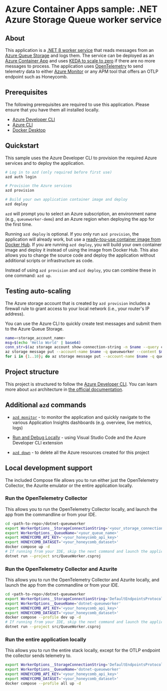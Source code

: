 # Azure Container Apps sample: .NET Azure Storage Queue worker service

## About

This application is a [.NET 8 worker service](https://learn.microsoft.com/en-us/dotnet/core/extensions/workers?pivots=dotnet-6-0)
that reads messages from an [Azure Queue Storage](https://learn.microsoft.com/en-us/azure/storage/queues/storage-queues-introduction)
and logs them. The service can be deployed as an [Azure Container App](https://learn.microsoft.com/en-us/azure/container-apps/)
and uses [KEDA to scale to zero](https://learn.microsoft.com/en-us/azure/container-apps/scale-app?pivots=azure-cli) if there are no more messages to process.
The application uses [OpenTelemetry](https://opentelemetry.io) to send telemetry data 
to either [Azure Monitor](https://learn.microsoft.com/en-us/azure/azure-monitor/) or
any APM tool that offers an OTLP endpoint such as Honeycomb.

## Prerequisites

The following prerequisites are required to use this application. Please ensure
that you have them all installed locally.

- [Azure Developer CLI](https://learn.microsoft.com/en-us/azure/developer/azure-developer-cli/)
- [Azure CLI](https://learn.microsoft.com/en-us/cli/azure/)
- [Docker Desktop](https://www.docker.com/products/docker-desktop/)

## Quickstart

This sample uses the Azure Developer CLI to provision the required Azure services and
to deploy the application.

```bash
# Log in to azd (only required before first use)
azd auth login

# Provision the Azure services
azd provision

# Build your own application container image and deploy
azd deploy
```

`azd` will prompt you to select an Azure subscription, an environment name (e.g., `queueworker-demo`) and an Azure region
when deploying the app for the first time.

Running `azd deploy` is optional. If you only run `azd provision`, the application
will already work, but use a [ready-tou-use container image from Docker Hub](https://hub.docker.com/repository/docker/joergjo/dotnet-queueworker/general).
If you are running `azd deploy`, you will build your own container image and
deploy it instead of using the image from Docker Hub. This also allows you to
change the source code and deploy the application without additional scripts
or infrastructure as code.

Instead of using `azd provision` and `azd deploy`, you can combine
these in one command: `azd up`.

## Testing auto-scaling

The Azure storage account that is created by `azd provision` includes a firewall rule to grant access to your local network (i.e., your router's IP address).

You can use the Azure CLI to quickly create test messages and submit them
to the Azure Queue Storage.

```bash
name=<storage_account_name>
msg=$(echo 'Hello World' | base64)
conn_str=$(az storage account show-connection-string -n $name --query connectionString -o tsv)
az storage message put --account-name $name -q queueworker --content $msg --connection-string $conn_str
for i in {1..10}; do az storage message put --account-name $name -q queueworker --content $msg --connection-string $conn_str; done
```

## Project structure

This project is structured to follow the [Azure Developer CLI](https://aka.ms/azure-dev/overview).
You can learn more about `azd` architecture in [the official documentation](https://learn.microsoft.com/azure/developer/azure-developer-cli/make-azd-compatible?pivots=azd-create#understand-the-azd-architecture).

## Additional `azd` commands

- [`azd monitor`](https://learn.microsoft.com/en-us/azure/developer/azure-developer-cli/monitor-your-app) - to monitor the application and quickly navigate to the various Application Insights dashboards (e.g. overview, live metrics, logs)

- [Run and Debug Locally](https://learn.microsoft.com/en-us/azure/developer/azure-developer-cli/debug?pivots=ide-vs-code) - using Visual Studio Code and the Azure Developer CLI extension

- [`azd down`](https://learn.microsoft.com/en-us/azure/developer/azure-developer-cli/reference#azd-down) - to delete all the Azure resources created for this project

## Local development support

The included Compose file allows you to run either just the OpenTelemetry Collector, the Azurite emulator or 
the entire application locally.

### Run the OpenTelemetry Collector

This allows you to run the OpenTelemetry Collector locally, and launch the app from the commandline or
from your IDE.

```bash
cd <path-to-repo>/dotnet-queueworker
export WorkerOptions__StorageConnectionString='<your_storage_connection_string>'
export WorkerOptions__QueueName='<your_queue_name>'
export HONEYCOMB_API_KEY='<your_honeycomb_api_key>'
export HONEYCOMB_DATASET='<your_honeycomb_dataset>'
docker compose up -d
# If running from your IDE, skip the next command and launch the application from your IDE
dotnet run --project src/QueueWorker.csproj
```

### Run the OpenTelemetry Collector and Azurite

This allows you to run the OpenTelemetry Collector and Azurite locally, and launch the app from the commandline or 
from your IDE.

```bash
cd <path-to-repo>/dotnet-queueworker
export WorkerOptions__StorageConnectionString='DefaultEndpointsProtocol=http;AccountName=devstoreaccount1;AccountKey=Eby8vdM02xNOcqFlqUwJPLlmEtlCDXJ1OUzFT50uSRZ6IFsuFq2UVErCz4I6tq/K1SZFPTOtr/KBHBeksoGMGw==;BlobEndpoint=http://127.0.0.1:10000/devstoreaccount1;QueueEndpoint=http://127.0.0.1:10001/devstoreaccount1;TableEndpoint=http://127.0.0.1:10002/devstoreaccount1;'
export WorkerOptions__QueueName='dotnet-queueworker'
export HONEYCOMB_API_KEY='<your_honeycomb_api_key>'
export HONEYCOMB_DATASET='<your_honeycomb_dataset>'
docker compose --profile dev up -d
# If running from your IDE, skip the next command and launch the application from your IDE
dotnet run --project src/QueueWorker.csproj
```

### Run the entire application locally

This allows you to run the entire stack locally, except for the OTLP endpoint the collector sends telemetry to. 

```bash
export WorkerOptions__StorageConnectionString='DefaultEndpointsProtocol=http;AccountName=devstoreaccount1;AccountKey=Eby8vdM02xNOcqFlqUwJPLlmEtlCDXJ1OUzFT50uSRZ6IFsuFq2UVErCz4I6tq/K1SZFPTOtr/KBHBeksoGMGw==;BlobEndpoint=http://127.0.0.1:10000/devstoreaccount1;QueueEndpoint=http://127.0.0.1:10001/devstoreaccount1;TableEndpoint=http://127.0.0.1:10002/devstoreaccount1;'
export WorkerOptions__QueueName='dotnet-queueworker'
export HONEYCOMB_API_KEY='<your_honeycomb_api_key>'
export HONEYCOMB_DATASET='<your_honeycomb_dataset>'
docker compose --profile all up -d
```